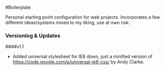 #Boilerplate

Personal starting point configuration for web projects.  Incorporates a few different ideas/systems mixed to my liking, use at own risk.


### Versionlog & Updates

####v1.1
+ Added universal stylesheet for IE8 down, just a minified version of https://code.google.com/p/universal-ie6-css/ by Andy Clarke.